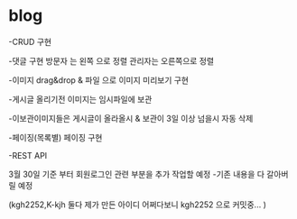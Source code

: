 # blog

-CRUD 구현

-댓글 구현 방문자 는 왼쪽 으로 정렬 관리자는 오른쪽으로 정렬 

-이미지 drag&drop & 파일 으로 이미지 미리보기 구현

-게시글 올리기전 이미지는 임시파일에 보관 

-이보관이미지들은  게시글이 올라올시 & 보관이 3일 이상 넘을시 자동 삭제 

-페이징(목록별) 페이징 구현

-REST API 

3월 30일 기준 부터 회원로그인 관련 부분을 추가 작업할 예정 -기존 내용을 다 갈아버릴 예정

(kgh2252,K-kjh 둘다 제가 만든 아이디 어쩌다보니 kgh2252 으로 커밋중... )
